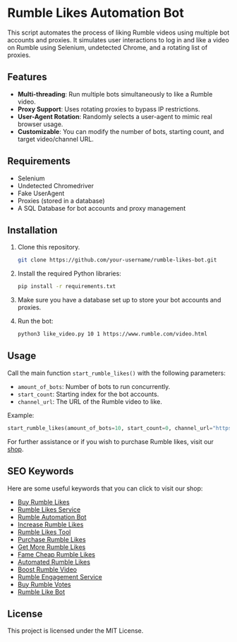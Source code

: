 
# Rumble Likes Automation Bot

This script automates the process of liking Rumble videos using multiple bot accounts and proxies. It simulates user interactions to log in and like a video on Rumble using Selenium, undetected Chrome, and a rotating list of proxies.

## Features
- **Multi-threading**: Run multiple bots simultaneously to like a Rumble video.
- **Proxy Support**: Uses rotating proxies to bypass IP restrictions.
- **User-Agent Rotation**: Randomly selects a user-agent to mimic real browser usage.
- **Customizable**: You can modify the number of bots, starting count, and target video/channel URL.

## Requirements
- Selenium
- Undetected Chromedriver
- Fake UserAgent
- Proxies (stored in a database)
- A SQL Database for bot accounts and proxy management

## Installation

1. Clone this repository.
   ```bash
   git clone https://github.com/your-username/rumble-likes-bot.git
   ```

2. Install the required Python libraries:
   ```bash
   pip install -r requirements.txt
   ```

3. Make sure you have a database set up to store your bot accounts and proxies.

4. Run the bot:
   ```bash
   python3 like_video.py 10 1 https://www.rumble.com/video.html
   ```

## Usage

Call the main function `start_rumble_likes()` with the following parameters:
- `amount_of_bots`: Number of bots to run concurrently.
- `start_count`: Starting index for the bot accounts.
- `channel_url`: The URL of the Rumble video to like.

Example:
```python
start_rumble_likes(amount_of_bots=10, start_count=0, channel_url="https://rumble.com/videolink")
```

For further assistance or if you wish to purchase Rumble likes, visit our [shop](https://fame.cheap/shop/rumble/likes).

## SEO Keywords
Here are some useful keywords that you can click to visit our shop:

- [Buy Rumble Likes](https://fame.cheap/shop/rumble/likes)
- [Rumble Likes Service](https://fame.cheap/shop/rumble/likes)
- [Rumble Automation Bot](https://fame.cheap/shop/rumble/likes)
- [Increase Rumble Likes](https://fame.cheap/shop/rumble/likes)
- [Rumble Likes Tool](https://fame.cheap/shop/rumble/likes)
- [Purchase Rumble Likes](https://fame.cheap/shop/rumble/likes)
- [Get More Rumble Likes](https://fame.cheap/shop/rumble/likes)
- [Fame Cheap Rumble Likes](https://fame.cheap/shop/rumble/likes)
- [Automated Rumble Likes](https://fame.cheap/shop/rumble/likes)
- [Boost Rumble Video](https://fame.cheap/shop/rumble/likes)
- [Rumble Engagement Service](https://fame.cheap/shop/rumble/likes)
- [Buy Rumble Votes](https://fame.cheap/shop/rumble/likes)
- [Rumble Like Bot](https://fame.cheap/shop/rumble/likes)

## License
This project is licensed under the MIT License.
